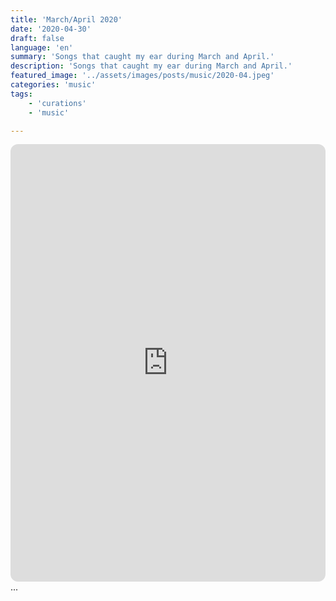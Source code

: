 ```yaml
---
title: 'March/April 2020'
date: '2020-04-30'
draft: false
language: 'en'
summary: 'Songs that caught my ear during March and April.'
description: 'Songs that caught my ear during March and April.'
featured_image: '../assets/images/posts/music/2020-04.jpeg'
categories: 'music'
tags:
    - 'curations'
    - 'music'

---
```

<!-- @format -->
<iframe
    style="border-radius:12px"
    src="https://open.spotify.com/embed/playlist/1tkvie4t0KWR9YKARaOtQl"
    width="100%"
    height="700"
    frameBorder="0"
    allowfullscreen=""
    allow="
        autoplay;
        clipboard-write;
        encrypted-media;
        fullscreen;
        picture-in-picture
        "
    loading="lazy"
    ></iframe>
...
